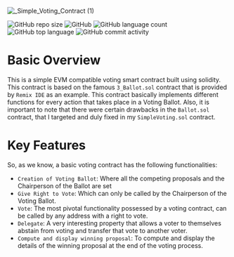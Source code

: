 ![_Simple_Voting_Contract (1)](https://user-images.githubusercontent.com/100613640/166903388-d273b1e4-7874-4312-87a7-062d20a27e82.png)


![GitHub repo size](https://img.shields.io/github/repo-size/moonman369/Simple-Voting-contract)
![GitHub](https://img.shields.io/github/license/moonman369/Simple-Voting-Contract)
![GitHub language count](https://img.shields.io/github/languages/count/moonman369/Simple-Voting-Contract)
![GitHub top language](https://img.shields.io/github/languages/top/moonman369/Simple-Voting-Contract)
![GitHub commit activity](https://img.shields.io/github/commit-activity/m/moonman369/Simple-Voting-Contract)


# Basic Overview

This is a simple EVM compatible voting smart contract built using solidity. This contract is based on the famous `3_Ballot.sol` contract that is provided by  `Remix IDE` as an example.
This contract basically implements different functions for every action that takes place in a Voting Ballot. Also, it is important to note that there were certain drawbacks in the `Ballot.sol` contract, that I targeted and duly fixed in my `SimpleVoting.sol` contract.


# Key Features

So, as we know, a basic voting contract has the following functionalities:
- `Creation of Voting Ballot`: Where all the competing proposals and the Chairperson of the Ballot are set
- `Give Right to Vote`: Which can only be called by the Chairperson of the Voting Ballot.
- `Vote`: The most pivotal functionality possessed by a voting contract, can be called by any address with a right to vote.
- `Delegate`: A very interesting property that allows a voter to themselves abstain from voting and transfer that vote to another voter.
- `Compute and display winning proposal`: To compute and display the details of the winning proposal at the end of the voting process.
